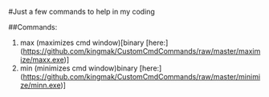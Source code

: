 #Just a few commands to help in my coding

##Commands: 

1. max (maximizes cmd window)[binary [here:] (https://github.com/kingmak/CustomCmdCommands/raw/master/maximize/maxx.exe)]
2. min (minimizes cmd window)binary [here:] (https://github.com/kingmak/CustomCmdCommands/raw/master/minimize/minn.exe)]
